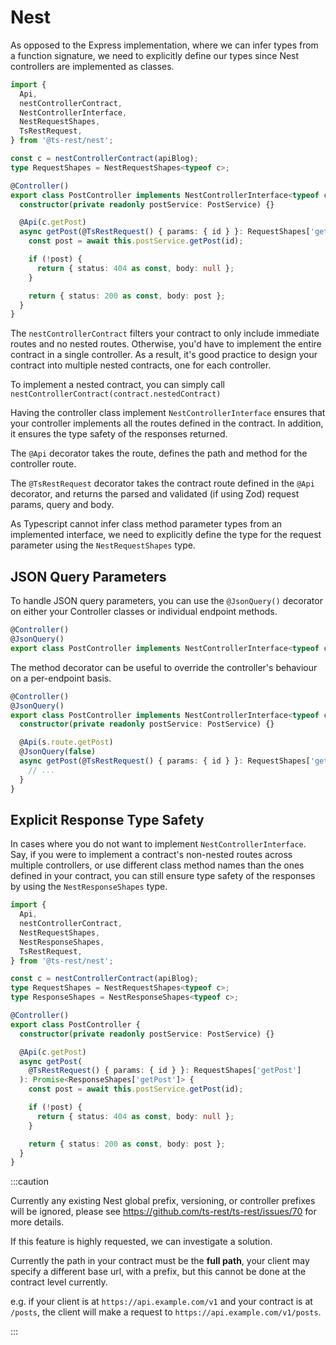 # Nest

As opposed to the Express implementation, where we can infer types from a function signature, we need to explicitly define our types since Nest controllers are implemented as classes.

```typescript
import {
  Api,
  nestControllerContract,
  NestControllerInterface,
  NestRequestShapes,
  TsRestRequest,
} from '@ts-rest/nest';

const c = nestControllerContract(apiBlog);
type RequestShapes = NestRequestShapes<typeof c>;

@Controller()
export class PostController implements NestControllerInterface<typeof c> {
  constructor(private readonly postService: PostService) {}

  @Api(c.getPost)
  async getPost(@TsRestRequest() { params: { id } }: RequestShapes['getPost']) {
    const post = await this.postService.getPost(id);

    if (!post) {
      return { status: 404 as const, body: null };
    }

    return { status: 200 as const, body: post };
  }
}
```

The `nestControllerContract` filters your contract to only include immediate routes and no nested routes. Otherwise, you'd have to implement the entire contract in a single controller. As a result, it's good practice to design your contract into multiple nested contracts, one for each controller.

To implement a nested contract, you can simply call `nestControllerContract(contract.nestedContract)`

Having the controller class implement `NestControllerInterface` ensures that your controller implements all the routes defined in the contract. In addition, it ensures the type safety of the responses returned.

The `@Api` decorator takes the route, defines the path and method for the controller route.

The `@TsRestRequest` decorator takes the contract route defined in the `@Api` decorator, and returns the parsed and validated (if using Zod) request params, query and body.

As Typescript cannot infer class method parameter types from an implemented interface, we need to explicitly define the type for the request parameter using the `NestRequestShapes` type. 

## JSON Query Parameters

To handle JSON query parameters, you can use the `@JsonQuery()` decorator on either your Controller classes or individual endpoint methods.

```typescript
@Controller()
@JsonQuery()
export class PostController implements NestControllerInterface<typeof c> {}
```

The method decorator can be useful to override the controller's behaviour on a per-endpoint basis.

```typescript
@Controller()
@JsonQuery()
export class PostController implements NestControllerInterface<typeof c> {
  constructor(private readonly postService: PostService) {}

  @Api(s.route.getPost)
  @JsonQuery(false)
  async getPost(@TsRestRequest() { params: { id } }: RequestShapes['getPost']) {
    // ...
  }
}
```

## Explicit Response Type Safety

In cases where you do not want to implement `NestControllerInterface`.
Say, if you were to implement a contract's non-nested routes across multiple controllers, or use different class method names than the ones defined in your contract, you can still ensure type safety of the responses by using the `NestResponseShapes` type.

```typescript
import {
  Api,
  nestControllerContract,
  NestRequestShapes,
  NestResponseShapes,
  TsRestRequest,
} from '@ts-rest/nest';

const c = nestControllerContract(apiBlog);
type RequestShapes = NestRequestShapes<typeof c>;
type ResponseShapes = NestResponseShapes<typeof c>;

@Controller()
export class PostController {
  constructor(private readonly postService: PostService) {}

  @Api(c.getPost)
  async getPost(
    @TsRestRequest() { params: { id } }: RequestShapes['getPost']
  ): Promise<ResponseShapes['getPost']> {
    const post = await this.postService.getPost(id);

    if (!post) {
      return { status: 404 as const, body: null };
    }

    return { status: 200 as const, body: post };
  }
}
```

:::caution

Currently any existing Nest global prefix, versioning, or controller prefixes will be ignored, please see https://github.com/ts-rest/ts-rest/issues/70 for more details.

If this feature is highly requested, we can investigate a solution.

Currently the path in your contract must be the **full path**, your client may specify a different base url, with a prefix, but this cannot be done at the contract level currently.

e.g. if your client is at `https://api.example.com/v1` and your contract is at `/posts`, the client will make a request to `https://api.example.com/v1/posts`.

:::
